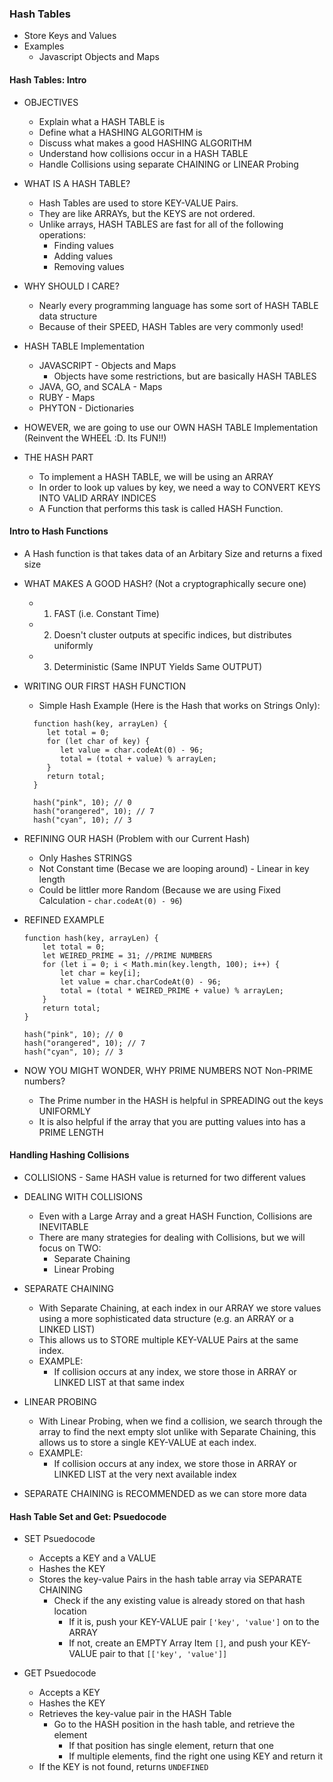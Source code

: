 ### Hash Tables

- Store Keys and Values
- Examples
  - Javascript Objects and Maps

#### Hash Tables: Intro

- OBJECTIVES

  - Explain what a HASH TABLE is
  - Define what a HASHING ALGORITHM is
  - Discuss what makes a good HASHING ALGORITHM
  - Understand how collisions occur in a HASH TABLE
  - Handle Collisions using separate CHAINING or LINEAR Probing

- WHAT IS A HASH TABLE?

  - Hash Tables are used to store KEY-VALUE Pairs.
  - They are like ARRAYs, but the KEYS are not ordered.
  - Unlike arrays, HASH TABLES are fast for all of the following operations:
    - Finding values
    - Adding values
    - Removing values

- WHY SHOULD I CARE?

  - Nearly every programming language has some sort of HASH TABLE data structure
  - Because of their SPEED, HASH Tables are very commonly used!

- HASH TABLE Implementation

  - JAVASCRIPT - Objects and Maps
    - Objects have some restrictions, but are basically HASH TABLES
  - JAVA, GO, and SCALA - Maps
  - RUBY - Maps
  - PHYTON - Dictionaries

- HOWEVER, we are going to use our OWN HASH TABLE Implementation (Reinvent the WHEEL :D. Its FUN!!)

- THE HASH PART
  - To implement a HASH TABLE, we will be using an ARRAY
  - In order to look up values by key, we need a way to CONVERT KEYS INTO VALID ARRAY INDICES
  - A Function that performs this task is called HASH Function.

#### Intro to Hash Functions

- A Hash function is that takes data of an Arbitary Size and returns a fixed size

- WHAT MAKES A GOOD HASH? (Not a cryptographically secure one)

  - 1. FAST (i.e. Constant Time)
  - 2. Doesn't cluster outputs at specific indices, but distributes uniformly
  - 3. Deterministic (Same INPUT Yields Same OUTPUT)

- WRITING OUR FIRST HASH FUNCTION

  - Simple Hash Example (Here is the Hash that works on Strings Only):

  ```
    function hash(key, arrayLen) {
       let total = 0;
       for (let char of key) {
          let value = char.codeAt(0) - 96;
          total = (total + value) % arrayLen;
       }
       return total;
    }

    hash("pink", 10); // 0
    hash("orangered", 10); // 7
    hash("cyan", 10); // 3

  ```

- REFINING OUR HASH (Problem with our Current Hash)

  - Only Hashes STRINGS
  - Not Constant time (Becase we are looping around) - Linear in key length
  - Could be littler more Random (Because we are using Fixed Calculation - `char.codeAt(0) - 96`)

- REFINED EXAMPLE

  ```
  function hash(key, arrayLen) {
      let total = 0;
      let WEIRED_PRIME = 31; //PRIME NUMBERS
      for (let i = 0; i < Math.min(key.length, 100); i++) {
          let char = key[i];
          let value = char.charCodeAt(0) - 96;
          total = (total * WEIRED_PRIME + value) % arrayLen;
      }
      return total;
  }

  hash("pink", 10); // 0
  hash("orangered", 10); // 7
  hash("cyan", 10); // 3

  ```

- NOW YOU MIGHT WONDER, WHY PRIME NUMBERS NOT Non-PRIME numbers?
  - The Prime number in the HASH is helpful in SPREADING out the keys UNIFORMLY
  - It is also helpful if the array that you are putting values into has a PRIME LENGTH

#### Handling Hashing Collisions

- COLLISIONS - Same HASH value is returned for two different values

- DEALING WITH COLLISIONS

  - Even with a Large Array and a great HASH Function, Collisions are INEVITABLE
  - There are many strategies for dealing with Collisions, but we will focus on TWO:
    - Separate Chaining
    - Linear Probing

- SEPARATE CHAINING

  - With Separate Chaining, at each index in our ARRAY we store values using a more sophisticated data
    structure (e.g. an ARRAY or a LINKED LIST)
  - This allows us to STORE multiple KEY-VALUE Pairs at the same index.
  - EXAMPLE:
    - If collision occurs at any index, we store those in ARRAY or LINKED LIST at that same index

- LINEAR PROBING

  - With Linear Probing, when we find a collision, we search through the array to find the next empty slot
    unlike with Separate Chaining, this allows us to store a single KEY-VALUE at each index.
  - EXAMPLE:
    - If collision occurs at any index, we store those in ARRAY or LINKED LIST at the very next available index

- SEPARATE CHAINING is RECOMMENDED as we can store more data

#### Hash Table Set and Get: Psuedocode

- SET Psuedocode

  - Accepts a KEY and a VALUE
  - Hashes the KEY
  - Stores the key-value Pairs in the hash table array via SEPARATE CHAINING
    - Check if the any existing value is already stored on that hash location
      - If it is, push your KEY-VALUE pair `['key', 'value']` on to the ARRAY
      - If not, create an EMPTY Array Item `[]`, and push your KEY-VALUE pair to that `[['key', 'value']]`

- GET Psuedocode
  - Accepts a KEY
  - Hashes the KEY
  - Retrieves the key-value pair in the HASH Table
    - Go to the HASH position in the hash table, and retrieve the element
      - If that position has single element, return that one
      - If multiple elements, find the right one using KEY and return it
  - If the KEY is not found, returns `UNDEFINED`
